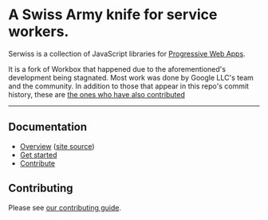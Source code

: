 # A Swiss Army knife for service workers.

Serwiss is a collection of JavaScript libraries for [Progressive Web Apps](https://web.dev/progressive-web-apps/).

It is a fork of Workbox that happened due to the aforementioned's development being stagnated. Most work was done by Google LLC's team and the community. In addition to those that appear in this repo's commit history, these are [the ones who have also contributed](https://github.com/GoogleChrome/workbox/graphs/contributors)

---

## Documentation

- [Overview](https://developers.google.com/web/tools/workbox/) ([site source](https://github.com/google/WebFundamentals/tree/main/src/content/en/tools/workbox))
- [Get started](https://developers.google.com/web/tools/workbox/guides/get-started)
- [Contribute](/CONTRIBUTING.md)

## Contributing

Please see [our contributing guide](/CONTRIBUTING.md).
